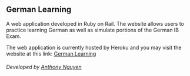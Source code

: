 ## German Learning
A web application developed in Ruby on Rail. The website allows users to practice learning German as well as simulate portions of the German IB Exam. 

The web application is currently hosted by Heroku and you may visit the website at this link:
[German Learning](https://german-learning.herokuapp.com)

###### Developed by [Anthony Nguyen](https://github.com/NguyensAlot)
